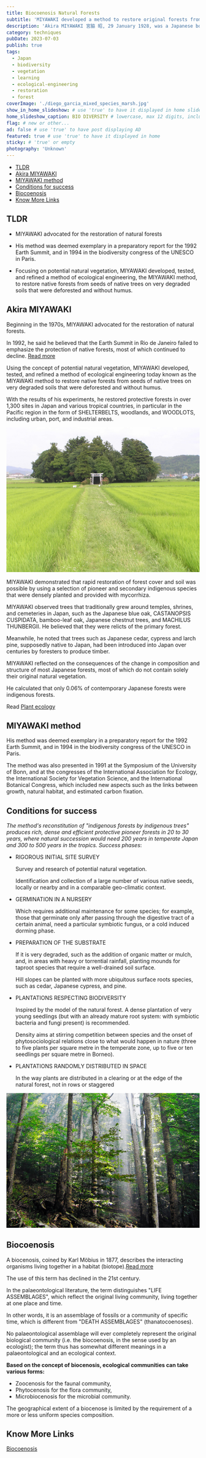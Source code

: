 ```yaml
---
title: Biocoenosis Natural Forests
subtitle: 'MIYAWAKI developed a method to restore original forests from seeds of native trees on very degraded soils that were deforested and without humus.'
description: 'Akira MIYAWAKI 宮脇 昭, 29 January 1928, was a Japanese botanist and an expert in plant ecology who specialized in seeds and natural forests.'
category: techniques
pubDate: 2023-07-03
publish: true
tags:
  - Japan
  - biodiversity
  - vegetation
  - learning
  - ecological-engineering
  - restoration
  - forest
coverImage: './diego_garcia_mixed_species_marsh.jpg'
show_in_home_slideshow: # use 'true' to have it displayed in home slideshow
home_slideshow_caption: BIO DIVERSITY # lowercase, max 12 digits, including spaces
flag: # new or other...
ad: false # use 'true' to have post displaying AD
featured: true # use 'true' to have it displayed in home
sticky: # 'true' or empty
photography: 'Unknown'
---
```


<div class="toc">
<!-- TOC -->

- [TLDR](#tldr)
- [Akira MIYAWAKI](#akira-miyawaki)
- [MIYAWAKI method](#miyawaki-method)
- [Conditions for success](#conditions-for-success)
- [Biocoenosis](#biocoenosis)
- [Know More Links](#know-more-links)

<!-- /TOC -->
</div>

<div class="tldr">

## TLDR

- MIYAWAKI advocated for the restoration of natural forests

- His method was deemed exemplary in a preparatory report for the 1992 Earth Summit, and in 1994 in the biodiversity congress of the UNESCO in Paris.

- Focusing on potential natural vegetation, MIYAWAKI developed, tested, and refined a method of ecological engineering, the MIYAWAKI method, to restore native forests from seeds of native trees on very degraded soils that were deforested and without humus.

</div>


## Akira MIYAWAKI

Beginning in the 1970s, MIYAWAKI advocated for the restoration of natural forests.

In 1992, he said he believed that the Earth Summit in Rio de Janeiro failed to emphasize the protection of native forests, most of which continued to decline. [Read more](https://en.wikipedia.org/wiki/Akira_MIYAWAKI)

Using the concept of potential natural vegetation, MIYAWAKI developed, tested, and refined a method of ecological engineering today known as the MIYAWAKI method to restore native forests from seeds of native trees on very degraded soils that were deforested and without humus.

With the results of his experiments, he restored protective forests in over 1,300 sites in Japan and various tropical countries, in particular in the Pacific region in the form of SHELTERBELTS, woodlands, and WOODLOTS, including urban, port, and industrial areas.

![Sasayama1](./sasayama.jpg)

MIYAWAKI demonstrated that rapid restoration of forest cover and soil was possible by using a selection of pioneer and secondary indigenous species that were densely planted and provided with mycorrhiza.

MIYAWAKI observed trees that traditionally grew around temples, shrines, and cemeteries in Japan, such as the Japanese blue oak, CASTANOPSIS CUSPIDATA, bamboo-leaf oak, Japanese chestnut trees, and MACHILUS THUNBERGII. He believed that they were relicts of the primary forest.

Meanwhile, he noted that trees such as Japanese cedar, cypress and larch pine, supposedly native to Japan, had been introduced into Japan over centuries by foresters to produce timber.

MIYAWAKI reflected on the consequences of the change in composition and structure of most Japanese forests, most of which do not contain solely their original natural vegetation.

He calculated that only 0.06% of contemporary Japanese forests were indigenous forests.

Read [Plant ecology](https://en.wikipedia.org/wiki/Plant_ecology)

## MIYAWAKI method

His method was deemed exemplary in a preparatory report for the 1992 Earth Summit, and in 1994 in the biodiversity congress of the UNESCO in Paris.

The method was also presented in 1991 at the Symposium of the University of Bonn, and at the congresses of the International Association for Ecology, the International Society for Vegetation Science, and the International Botanical Congress, which included new aspects such as the links between growth, natural habitat, and estimated carbon fixation.

## Conditions for success

_The method's reconstitution of "indigenous forests by indigenous trees" produces rich, dense and efficient protective pioneer forests in 20 to 30 years, where natural succession would need 200 years in temperate Japan and 300 to 500 years in the tropics. Success phases_:

- RIGOROUS INITIAL SITE SURVEY

  Survey and research of potential natural vegetation.

  Identification and collection of a large number of various native seeds, locally or nearby and in a comparable geo-climatic context.

- GERMINATION IN A NURSERY

  Which requires additional maintenance for some species; for example, those that germinate only after passing through the digestive tract of a certain animal, need a particular symbiotic fungus, or a cold induced dorming phase.


- PREPARATION OF THE SUBSTRATE

  If it is very degraded, such as the addition of organic matter or mulch, and, in areas with heavy or torrential rainfall, planting mounds for taproot species that require a well-drained soil surface.

  Hill slopes can be planted with more ubiquitous surface roots species, such as cedar, Japanese cypress, and pine.


- PLANTATIONS RESPECTING BIODIVERSITY

  Inspired by the model of the natural forest. A dense plantation of very young seedlings (but with an already mature root system: with symbiotic bacteria and fungi present) is recommended.

  Density aims at stirring competition between species and the onset of phytosociological relations close to what would happen in nature (three to five plants per square metre in the temperate zone, up to five or ten seedlings per square metre in Borneo).


- PLANTATIONS RANDOMLY DISTRIBUTED IN SPACE

  In the way plants are distributed in a clearing or at the edge of the natural forest, not in rows or staggered

![SO MUCH BIO MASS PRODUCING OXYGEN!](./biogradska_suma.jpg)

## Biocoenosis

A biocenosis, coined by Karl Möbius in 1877, describes the interacting organisms living together in a habitat (biotope).[Read more](https://en.wikipedia.org/wiki/Karl_M%C3%B6bius)

The use of this term has declined in the 21st сentury.

In the palaeontological literature, the term distinguishes "LIFE ASSEMBLAGES", which reflect the original living community, living together at one place and time.

In other words, it is an assemblage of fossils or a community of specific time, which is different from "DEATH ASSEMBLAGES" (thanatocoenoses).

No palaeontological assemblage will ever completely represent the original biological community (i.e. the biocoenosis, in the sense used by an ecologist); the term thus has somewhat different meanings in a palaeontological and an ecological context.

**Based on the concept of biocenosis, ecological communities can take various forms:**

- Zoocenosis for the faunal community,
- Phytocenosis for the flora community,
- Microbiocenosis for the microbial community.

The geographical extent of a biocenose is limited by the requirement of a more or less uniform species composition.

## Know More Links

[Biocoenosis](https://en.wikipedia.org/wiki/Biocoenosis)